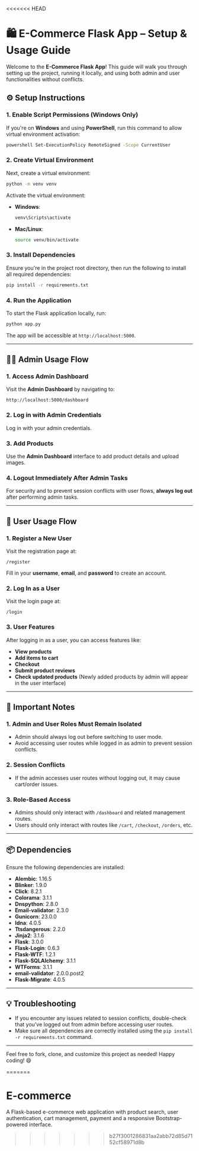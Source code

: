 <<<<<<< HEAD
# 🛍️ E-Commerce Flask App – Setup & Usage Guide

Welcome to the **E-Commerce Flask App**! This guide will walk you through setting up the project, running it locally, and using both admin and user functionalities without conflicts.

## ⚙️ Setup Instructions

### 1. Enable Script Permissions (Windows Only)

If you're on **Windows** and using **PowerShell**, run this command to allow virtual environment activation:

```bash
powershell Set-ExecutionPolicy RemoteSigned -Scope CurrentUser
```

### 2. Create Virtual Environment

Next, create a virtual environment:

```bash
python -m venv venv
```

Activate the virtual environment:

* **Windows**:

  ```bash
  venv\Scripts\activate
  ```

* **Mac/Linux**:

  ```bash
  source venv/bin/activate
  ```

### 3. Install Dependencies

Ensure you're in the project root directory, then run the following to install all required dependencies:

```bash
pip install -r requirements.txt
```

### 4. Run the Application

To start the Flask application locally, run:

```bash
python app.py
```

The app will be accessible at `http://localhost:5000`.

---

## 👨‍💼 Admin Usage Flow

### 1. Access Admin Dashboard

Visit the **Admin Dashboard** by navigating to:

```
http://localhost:5000/dashboard
```

### 2. Log in with Admin Credentials

Log in with your admin credentials.

### 3. Add Products

Use the **Admin Dashboard** interface to add product details and upload images.

### 4. Logout Immediately After Admin Tasks

For security and to prevent session conflicts with user flows, **always log out** after performing admin tasks.

---

## 👤 User Usage Flow

### 1. Register a New User

Visit the registration page at:

```
/register
```

Fill in your **username**, **email**, and **password** to create an account.

### 2. Log In as a User

Visit the login page at:

```
/login
```

### 3. User Features

After logging in as a user, you can access features like:

* **View products**
* **Add items to cart**
* **Checkout**
* **Submit product reviews**
* **Check updated products** (Newly added products by admin will appear in the user interface)

---

## 🚨 Important Notes

### 1. Admin and User Roles Must Remain Isolated

* Admin should always log out before switching to user mode.
* Avoid accessing user routes while logged in as admin to prevent session conflicts.

### 2. Session Conflicts

* If the admin accesses user routes without logging out, it may cause cart/order issues.

### 3. Role-Based Access

* Admins should only interact with `/dashboard` and related management routes.
* Users should only interact with routes like `/cart`, `/checkout`, `/orders`, etc.

---

## 📦 Dependencies

Ensure the following dependencies are installed:

* **Alembic**: 1.16.5
* **Blinker**: 1.9.0
* **Click**: 8.2.1
* **Colorama**: 3.1.1
* **Dnspython**: 2.8.0
* **Email-validator**: 2.3.0
* **Gunicorn**: 23.0.0
* **Idna**: 4.0.5
* **Ttsdangerous**: 2.2.0
* **Jinja2**: 3.1.6
* **Flask**: 3.0.0
* **Flask-Login**: 0.6.3
* **Flask-WTF**: 1.2.1
* **Flask-SQLAlchemy**: 3.1.1
* **WTForms**: 3.1.1
* **email-validator**: 2.0.0.post2
* **Flask-Migrate**: 4.0.5

---

## 💡 Troubleshooting

* If you encounter any issues related to session conflicts, double-check that you’ve logged out from admin before accessing user routes.
* Make sure all dependencies are correctly installed using the `pip install -r requirements.txt` command.

---

Feel free to fork, clone, and customize this project as needed! Happy coding! 😄

=======
# E-commerce
A Flask-based e-commerce web application with product search, user authentication, cart management, payment and a responsive Bootstrap-powered interface.
>>>>>>> b27f3001286831aa2abb72d85d7152cf58971d8b
